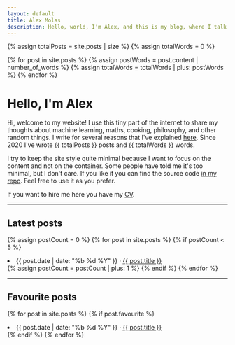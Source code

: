 ```yaml
---
layout: default
title: Alex Molas
description: Hello, world, I'm Alex, and this is my blog, where I talk about math, machine learning, and other things like cooking. 
---
```


{% assign totalPosts = site.posts | size %}
{% assign totalWords = 0 %}

{% for post in site.posts %}
  {% assign postWords = post.content | number_of_words %}
  {% assign totalWords = totalWords | plus: postWords %}
{% endfor %}

<h1>Hello, I'm Alex</h1>

Hi, welcome to my website! I use this tiny part of the internet to share my thoughts about machine learning, maths, cooking, philosophy, and other random things. I write for several reasons that I've explained [here](http://alexmolas.com/2023/07/15/nobody-cares-about-your-blog.html). Since 2020 I've wrote {{ totalPosts }} posts and {{ totalWords }} words. 

I try to keep the site style quite minimal because I want to focus on the content and not on the container. Some people have told me it's too minimal, but I don't care. If you like it you can find the source code [in my repo](https://github.com/alexmolas/alexmolas.github.io/). Feel free to use it as you prefer.


If you want to hire me here you have my [CV](http://alexmolas.com/cv).


---

<h2>Latest posts</h2>

{% assign postCount = 0 %}
{% for post in site.posts %}
{% if postCount < 5 %}
  <li>
    <span class="post-date">{{ post.date | date: "%b %d %Y" }}</span> · <a href="{{ post.url }}">{{ post.title }}</a>
  </li>
  {% assign postCount = postCount | plus: 1 %}
{% endif %}
{% endfor %}

---

<h2>Favourite posts</h2>

{% for post in site.posts %}
{% if post.favourite %}
  <li>
    <span class="post-date">{{ post.date | date: "%b %d %Y" }}</span> · <a href="{{ post.url }}">{{ post.title }}</a>
  </li>
{% endif %}
{% endfor %}

